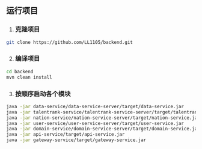 ## 运行项目

1. ### 克隆项目
    

```Bash
git clone https://github.com/LL1105/backend.git
```

2. ### 编译项目
    

```Bash
cd backend
mvn clean install
```

3. ### 按顺序启动各个模块
    

```Bash
java -jar data-service/data-service-server/target/data-service.jar
java -jar talentrank-service/talentrank-service-server/target/talentrank-service.jar
java -jar nation-service/nation-service-server/target/nation-service.jar
java -jar user-service/user-service-server/target/user-service.jar
java -jar domain-service/domain-service-server/target/domain-service.jar
java -jar api-service/target/api-service.jar
java -jar gateway-service/target/gateway-service.jar
```
